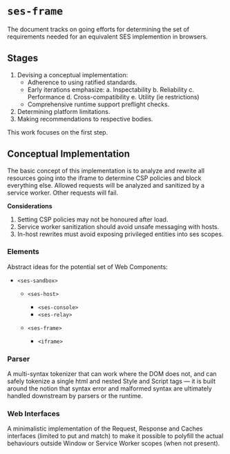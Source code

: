 ﻿# `ses-frame`

The document tracks on going efforts for determining the set of requirements needed for an equivalent SES implemention in browsers.

## Stages

1. Devising a conceptual implementation:
   - Adherence to using ratified standards.
   - Early iterations emphasize:
     a. Inspectability
     b. Reliability
     c. Performance
     d. Cross-compatibility
     e. Utility (ie restrictions)
   - Comprehensive runtime support preflight checks.
2. Determining platform limitations.
3. Making recommendations to respective bodies.

This work focuses on the first step.

## Conceptual Implementation

The basic concept of this implementation is to analyze and rewrite all resources going into the iframe to determine CSP policies and block everything else. Allowed requests will be analyzed and sanitized by a service worker. Other requests will fail.

**Considerations**

1. Setting CSP policies may not be honoured after load.
2. Service worker sanitization should avoid unsafe messaging with hosts.
3. In-host rewrites must avoid exposing privileged entities into ses scopes.

### Elements

Abstract ideas for the potential set of Web Components:

- `<ses-sandbox>`

  - `<ses-host>`

    - `<ses-console>`
    - `<ses-relay>`

  - `<ses-frame>`
    - `<iframe>`

### Parser

A multi-syntax tokenizer that can work where the DOM does not, and can safely tokenize a single html and nested Style and Script tags — it is built around the notion that syntax error and malformed syntax are ultimately handled downstream by parsers or the runtime.

### Web Interfaces

A minimalistic implementation of the Request, Response and Caches interfaces (limited to put and match) to make it possible to polyfill the actual behaviours outside Window or Service Worker scopes (when not present).

